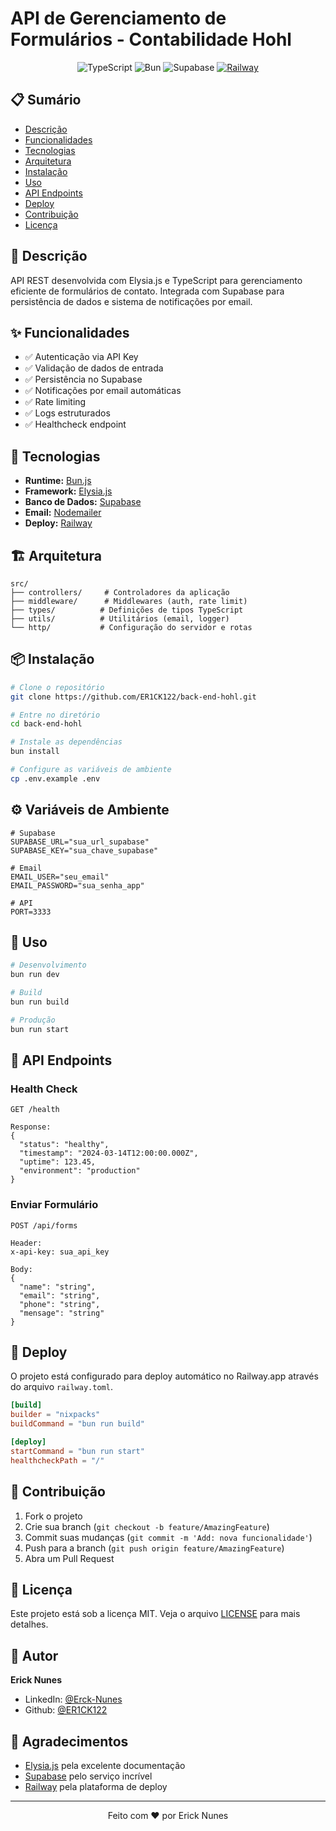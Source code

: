 # API de Gerenciamento de Formulários - Contabilidade Hohl

<div align="center">

![TypeScript](https://img.shields.io/badge/typescript-%23007ACC.svg?style=for-the-badge&logo=typescript&logoColor=white)
![Bun](https://img.shields.io/badge/Bun-%23000000.svg?style=for-the-badge&logo=bun&logoColor=white)
![Supabase](https://img.shields.io/badge/Supabase-3ECF8E?style=for-the-badge&logo=supabase&logoColor=white)
[![Railway](https://img.shields.io/badge/Railway-%23000000.svg?style=for-the-badge&logo=railway&logoColor=white)](https://railway.app/)

</div>

## 📋 Sumário
- [Descrição](#-descrição)
- [Funcionalidades](#-funcionalidades)
- [Tecnologias](#-tecnologias)
- [Arquitetura](#-arquitetura)
- [Instalação](#-instalação)
- [Uso](#-uso)
- [API Endpoints](#-api-endpoints)
- [Deploy](#-deploy)
- [Contribuição](#-contribuição)
- [Licença](#-licença)

## 📝 Descrição

API REST desenvolvida com Elysia.js e TypeScript para gerenciamento eficiente de formulários de contato. Integrada com Supabase para persistência de dados e sistema de notificações por email.

## ✨ Funcionalidades

- ✅ Autenticação via API Key
- ✅ Validação de dados de entrada
- ✅ Persistência no Supabase
- ✅ Notificações por email automáticas
- ✅ Rate limiting
- ✅ Logs estruturados
- ✅ Healthcheck endpoint

## 🚀 Tecnologias

- **Runtime:** [Bun.js](https://bun.sh/)
- **Framework:** [Elysia.js](https://elysiajs.com/)
- **Banco de Dados:** [Supabase](https://supabase.com/)
- **Email:** [Nodemailer](https://nodemailer.com/)
- **Deploy:** [Railway](https://railway.app/)

## 🏗 Arquitetura

```
src/
├── controllers/     # Controladores da aplicação
├── middleware/      # Middlewares (auth, rate limit)
├── types/          # Definições de tipos TypeScript
├── utils/          # Utilitários (email, logger)
└── http/           # Configuração do servidor e rotas
```

## 📦 Instalação

```bash
# Clone o repositório
git clone https://github.com/ER1CK122/back-end-hohl.git

# Entre no diretório
cd back-end-hohl

# Instale as dependências
bun install

# Configure as variáveis de ambiente
cp .env.example .env
```

## ⚙️ Variáveis de Ambiente

```env
# Supabase
SUPABASE_URL="sua_url_supabase"
SUPABASE_KEY="sua_chave_supabase"

# Email
EMAIL_USER="seu_email"
EMAIL_PASSWORD="sua_senha_app"

# API
PORT=3333
```

## 🔨 Uso

```bash
# Desenvolvimento
bun run dev

# Build
bun run build

# Produção
bun run start
```

## 📡 API Endpoints

### Health Check
```http
GET /health

Response:
{
  "status": "healthy",
  "timestamp": "2024-03-14T12:00:00.000Z",
  "uptime": 123.45,
  "environment": "production"
}
```

### Enviar Formulário
```http
POST /api/forms

Header:
x-api-key: sua_api_key

Body:
{
  "name": "string",
  "email": "string",
  "phone": "string",
  "mensage": "string"
}
```

## 🚢 Deploy

O projeto está configurado para deploy automático no Railway.app através do arquivo `railway.toml`.

```toml
[build]
builder = "nixpacks"
buildCommand = "bun run build"

[deploy]
startCommand = "bun run start"
healthcheckPath = "/"
```

## 🤝 Contribuição

1. Fork o projeto
2. Crie sua branch (`git checkout -b feature/AmazingFeature`)
3. Commit suas mudanças (`git commit -m 'Add: nova funcionalidade'`)
4. Push para a branch (`git push origin feature/AmazingFeature`)
5. Abra um Pull Request

## 📝 Licença

Este projeto está sob a licença MIT. Veja o arquivo [LICENSE](LICENSE) para mais detalhes.

## 👤 Autor

**Erick Nunes**
- LinkedIn: [@Erck-Nunes](https://www.linkedin.com/in/erck-nunes/)
- Github: [@ER1CK122](https://github.com/ER1CK122)

## 🙏 Agradecimentos

- [Elysia.js](https://elysiajs.com/) pela excelente documentação
- [Supabase](https://supabase.com/) pelo serviço incrível
- [Railway](https://railway.app/) pela plataforma de deploy

---

<div align="center">
Feito com ❤️ por Erick Nunes
</div>
